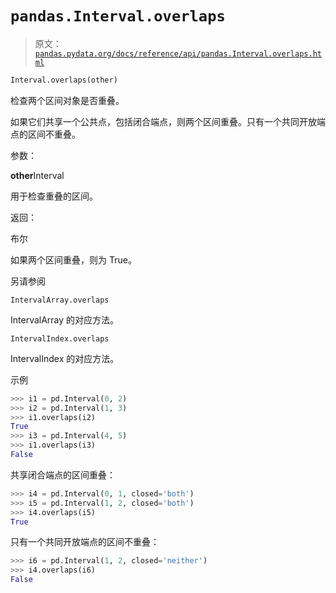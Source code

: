 # `pandas.Interval.overlaps`

> 原文：[`pandas.pydata.org/docs/reference/api/pandas.Interval.overlaps.html`](https://pandas.pydata.org/docs/reference/api/pandas.Interval.overlaps.html)

```py
Interval.overlaps(other)
```

检查两个区间对象是否重叠。

如果它们共享一个公共点，包括闭合端点，则两个区间重叠。只有一个共同开放端点的区间不重叠。

参数：

**other**Interval

用于检查重叠的区间。

返回：

布尔

如果两个区间重叠，则为 True。

另请参阅

`IntervalArray.overlaps`

IntervalArray 的对应方法。

`IntervalIndex.overlaps`

IntervalIndex 的对应方法。

示例

```py
>>> i1 = pd.Interval(0, 2)
>>> i2 = pd.Interval(1, 3)
>>> i1.overlaps(i2)
True
>>> i3 = pd.Interval(4, 5)
>>> i1.overlaps(i3)
False 
```

共享闭合端点的区间重叠：

```py
>>> i4 = pd.Interval(0, 1, closed='both')
>>> i5 = pd.Interval(1, 2, closed='both')
>>> i4.overlaps(i5)
True 
```

只有一个共同开放端点的区间不重叠：

```py
>>> i6 = pd.Interval(1, 2, closed='neither')
>>> i4.overlaps(i6)
False 
```
